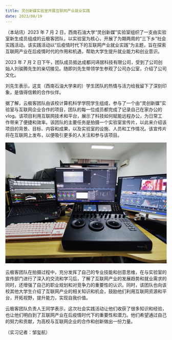 ```yaml
---
title: 灵创新媒实验室开展互联网产业就业实践
date: 2023/08/19
---
```


（本站讯）2023 年 7 月 2 日，西南石油大学“灵创新媒”实验室组织了一支由实验室新生成员组成的云极客团队，以实验室为核心，开展了为期两周的”三下乡”社会实践活动。该实践活动以“后疫情时代下的互联网产业就业实践”为主题，旨在探索互联网产业在后疫情时代的作用和机遇，帮助大学生提升就业能力和创业意识。

2023 年 7 月 2 日下午，团队成员抵达成都问谛居科技有限公司，受到了公司创始人刘骏腾先生的亲切接见。随即刘先生带领学生参观了公司办公室，介绍了公司文化。

刘先生表示，这支（西南石油大学来的）学生团队的热情与活力给我留下了深刻印象，是值得信赖的合作伙伴。

据了解，云极客团队由该校计算机科学学院学生组成，参与了一个由“灵创新媒”实验室与互联网企业合作的项目，团队的每一位成员都完成了记录自己在家办公的 vlog。该项目利用互联网技术和平台，展示了科技如何赋能远程办公，为日常工作带来了便捷和效率。该团队的主要任务是拍摄一个实验室宣传片，以此来介绍该项目的背景、目标、内容和成果，以及实验室的设施、人员和工作情况。该宣传片将在互联网上发布，以便吸引更多的人关注和参与该项目。

![Alt text](635e831cdf0602d17a13f2c65b1f51a7_0.jpg)

云极客团队在拍摄过程中，充分发挥了自己的专业技能和创意思维，在与实验室的宣传部门进行了深入的交流和学习后，了解了互联网产业的发展趋势和就业需求的同时，还增强了自己的职业规划和对竞争力的重要性的认识。同时，该团队也向该校其他大学生介绍了互联网产业的相关知识和机会，鼓励他们利用互联网资源和平台，开拓视野，提升能力，实现自我价值。

云极客团队负责人王同学表示，这次社会实践活动让他们收获了很多知识和经验，也让他们明白到了互联网产业在后疫情时代下的重要性和潜力。他们希望通过自己的努力和贡献，为高校与互联网企业的合作和创新做出一份力量。

（实习记者：邹玺航）
